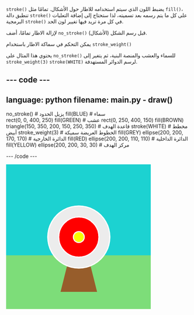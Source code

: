 `stroke()` يضبط اللون الذي سيتم استخدامه للاطار حول الأشكال. تمامًا مثل `fill()`، تنطبق دالة `stroke()` على كل ما يتم رسمه بعد تسميته، لذا ستحتاج إلى إضافة التعليات البرمجية `stroke()` في كل مرة تريد فيها تغيير لون الحد.

لإزالة الاطار تمامًا، أضف `no_stroke()` قبل رسم الشكل (الأشكال).

يمكن التحكم في سماكة الاطار باستخدام `stroke_weight()`

يحتوي هذا المثال على `no_stroke()` للسماء والعشب والمنصة البنية، ثم يتغير إلى `stroke_weight(3)` `stroke(WHITE)` لرسم الدوائر المستهدفة.

--- code ---
---
language: python
filename: main.py - draw()
---

  no_stroke() # يزيل الحدود 
    fill(BLUE) # سماء  
    rect(0, 0, 400, 250) 
    fill(GREEN) # عشب 
    rect(0, 250, 400, 150) 
    fill(BROWN) 
    triangle(150, 350, 200, 150, 250, 350)  # قاعدة الهدف 
    stroke(WHITE) # مخطط أبيض 
    stroke_weight(3) # الخطوط العريضة سميكة
    fill(GREY) 
    ellipse(200, 200, 170, 170) # الدائرة الخارجية 
    fill(RED) 
    ellipse(200, 200, 110, 110) # الدائرة الداخلية
    fill(YELLOW) 
    ellipse(200, 200, 30, 30) # مركز الهدف

--- /code ---

![مشهد رماية بحدود بيضاء سميكة على الدوائر وبدون حدود على المستطيلات أو المثلثات.](images/outline-circles.png)


